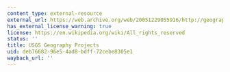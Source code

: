 ```yaml
---
content_type: external-resource
external_url: https://web.archive.org/web/20051229055916/http://geography.usgs.gov/
has_external_license_warning: true
license: https://en.wikipedia.org/wiki/All_rights_reserved
status: ''
title: USGS Geography Projects
uid: deb76682-96e5-4ad8-bdff-72cebe8305e1
wayback_url: ''
---
```

